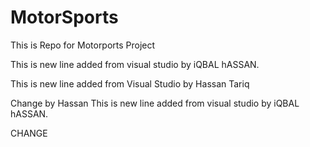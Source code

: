# MotorSports
This is Repo for Motorports Project


This is new line added from visual studio by iQBAL hASSAN.

This is new line added from Visual Studio by Hassan Tariq

Change by Hassan
This is new line added from visual studio by iQBAL hASSAN.

CHANGE